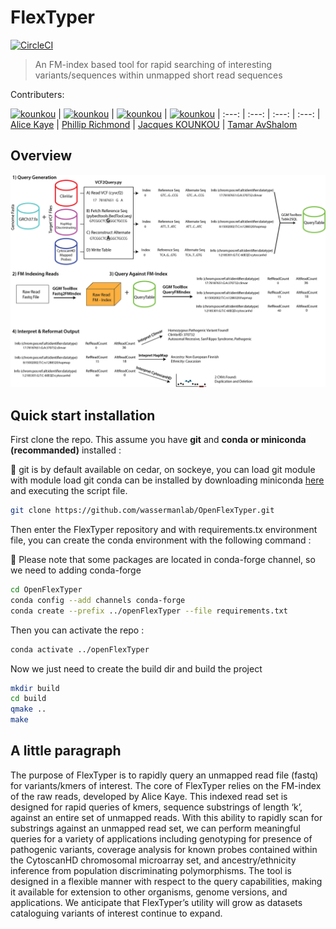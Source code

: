 # FlexTyper

[![CircleCI](https://circleci.com/gh/wassermanlab/OpenFlexTyper.svg?style=svg)](https://circleci.com/gh/wassermanlab/OpenFlexTyper)

> An FM-index based tool for rapid searching of interesting variants/sequences within unmapped short read sequences

Contributers:

[<img alt="kounkou" src="https://avatars2.githubusercontent.com/u/7527871?s=460&v=4" width="117">](https://github.com/tixii/) |
[<img alt="kounkou" src="https://avatars1.githubusercontent.com/u/16579982?s=460&v=4" width="117">](https://github.com/Phillip-a-richmond) |
[<img alt="kounkou" src="https://avatars0.githubusercontent.com/u/2589171?s=460&v=4" width="117">](https://github.com/kounkou) |
[<img alt="kounkou" src="https://avatars2.githubusercontent.com/u/15660317?s=460&v=4" width="117">](https://github.com/tamario) |
:---: | :---: | :---: | :---: | 
[Alice Kaye](https://github.com/tixii) | [Phillip Richmond](https://github.com/Phillip-a-richmond) | [Jacques KOUNKOU](https://github.com/kounkou) | [Tamar AvShalom](https://github.com/tamario)


## Overview

![](docs/images/FmTyper_Overview.png)


## Quick start installation

First clone the repo. This assume you have **git** and **conda or miniconda (recommanded)** installed :

:cactus: git is by default available on cedar, on sockeye, you can load git module with module load git
conda can be installed by downloading miniconda [here](https://docs.conda.io/en/latest/miniconda.html)
and executing the script file.

```bash
git clone https://github.com/wassermanlab/OpenFlexTyper.git
```

Then enter the FlexTyper repository and
with requirements.tx environment file, you can create the conda environment with the following command :

:cactus: Please note that some packages are located in conda-forge channel, so we need to adding conda-forge

```bash
cd OpenFlexTyper
conda config --add channels conda-forge
conda create --prefix ../openFlexTyper --file requirements.txt
```

Then you can activate the repo :

```bash
conda activate ../openFlexTyper
```

Now we just need to create the build dir and build the project

```bash 
mkdir build
cd build
qmake ..
make
```


## A little paragraph

The purpose of FlexTyper is to rapidly query an unmapped read file (fastq) for variants/kmers of interest. The core of FlexTyper relies on the FM-index of the raw reads, developed by Alice Kaye. This indexed read set is designed for rapid queries of kmers, sequence substrings of length ‘k’, against an entire set of unmapped reads. With this ability to rapidly scan for substrings against an unmapped read set, we can perform meaningful queries for a variety of applications including genotyping for presence of pathogenic variants, coverage analysis for known probes contained within the CytoscanHD chromosomal microarray set, and ancestry/ethnicity inference from population discriminating polymorphisms. The tool is designed in a flexible manner with respect to the query capabilities, making it available for extension to other organisms, genome versions, and applications. We anticipate that FlexTyper’s utility will grow as datasets cataloguing variants of interest continue to expand.

